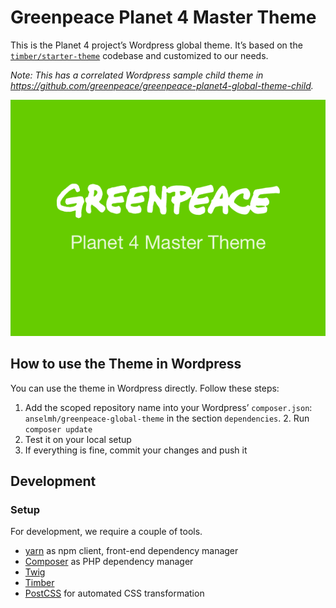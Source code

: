 # Greenpeace Planet 4 Master Theme

This is the Planet 4 project’s Wordpress global theme. 
It’s based on the [`timber/starter-theme`](https://github.com/timber/starter-theme) codebase and customized to our needs.

_Note: This has a correlated Wordpress sample child theme in https://github.com/greenpeace/greenpeace-planet4-global-theme-child._

![Logo banner for this repository “Greenpeace Planet 4 Master Theme”](./screenshot.png)

## How to use the Theme in Wordpress

You can use the theme in Wordpress directly. Follow these steps:

1. Add the scoped repository name into your Wordpress’ `composer.json`: `anselmh/greenpeace-global-theme` in the section `dependencies`. 2. Run `composer update` 
4. Test it on your local setup
5. If everything is fine, commit your changes and push it

## Development

### Setup

For development, we require a couple of tools.

- [yarn](https://yarnpkg.com/) as npm client, front-end dependency manager
- [Composer](https://getcomposer.org/) as PHP dependency manager
- [Twig](http://twig.sensiolabs.org/)
- [Timber](https://timber.github.io/timber/)
- [PostCSS](http://postcss.org/) for automated CSS transformation
